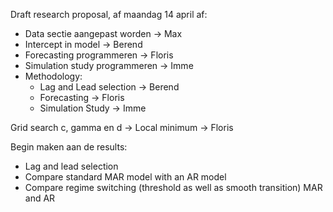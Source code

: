Draft research proposal, af maandag 14 april af:
- Data sectie aangepast worden -> Max
- Intercept in model -> Berend
- Forecasting programmeren -> Floris
- Simulation study programmeren -> Imme
- Methodology:
    - Lag and Lead selection -> Berend
    - Forecasting -> Floris
    - Simulation Study -> Imme

Grid search c, gamma en d ->
Local minimum -> Floris 

Begin maken aan de results:
- Lag and lead selection
- Compare standard MAR model with an AR model
- Compare regime switching (threshold as well as smooth transition) MAR and AR

